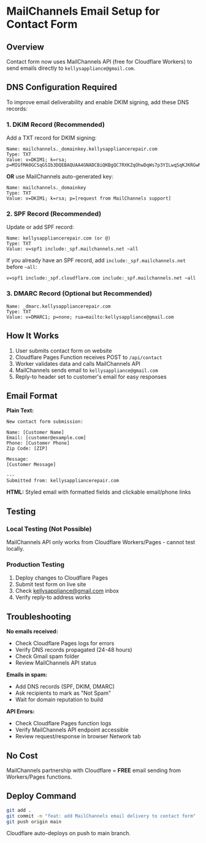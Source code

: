 # MailChannels Email Setup for Contact Form

## Overview
Contact form now uses MailChannels API (free for Cloudflare Workers) to send emails directly to `kellysappliance@gmail.com`.

## DNS Configuration Required

To improve email deliverability and enable DKIM signing, add these DNS records:

### 1. DKIM Record (Recommended)
Add a TXT record for DKIM signing:

```
Name: mailchannels._domainkey.kellysappliancerepair.com
Type: TXT
Value: v=DKIM1; k=rsa; p=MIGfMA0GCSqGSIb3DQEBAQUAA4GNADCBiQKBgQC7RXKZqOhwDqWs7p3YILwqSqKJKRGwMmLGPCfLpFQxWqQqEqJmLKLPGJRFMJLGKqPFKLGPKqPJKLGPKqPJKLGPKqPJKLGPKqPJKLGPKqPJKLGPKqPJKLGPKqPJKLGPKqPJKLGPKqPJKLGPKqPJKLGPKqPJKLGP
```

**OR** use MailChannels auto-generated key:

```
Name: mailchannels._domainkey
Type: TXT  
Value: v=DKIM1; k=rsa; p=[request from MailChannels support]
```

### 2. SPF Record (Recommended)
Update or add SPF record:

```
Name: kellysappliancerepair.com (or @)
Type: TXT
Value: v=spf1 include:_spf.mailchannels.net ~all
```

If you already have an SPF record, add `include:_spf.mailchannels.net` before `~all`:
```
v=spf1 include:_spf.cloudflare.com include:_spf.mailchannels.net ~all
```

### 3. DMARC Record (Optional but Recommended)
```
Name: _dmarc.kellysappliancerepair.com
Type: TXT
Value: v=DMARC1; p=none; rua=mailto:kellysappliance@gmail.com
```

## How It Works

1. User submits contact form on website
2. Cloudflare Pages Function receives POST to `/api/contact`
3. Worker validates data and calls MailChannels API
4. MailChannels sends email to `kellysappliance@gmail.com`
5. Reply-to header set to customer's email for easy responses

## Email Format

**Plain Text:**
```
New contact form submission:

Name: [Customer Name]
Email: [customer@example.com]
Phone: [Customer Phone]
Zip Code: [ZIP]

Message:
[Customer Message]

---
Submitted from: kellysappliancerepair.com
```

**HTML:** Styled email with formatted fields and clickable email/phone links

## Testing

### Local Testing (Not Possible)
MailChannels API only works from Cloudflare Workers/Pages - cannot test locally.

### Production Testing
1. Deploy changes to Cloudflare Pages
2. Submit test form on live site
3. Check kellysappliance@gmail.com inbox
4. Verify reply-to address works

## Troubleshooting

**No emails received:**
- Check Cloudflare Pages logs for errors
- Verify DNS records propagated (24-48 hours)
- Check Gmail spam folder
- Review MailChannels API status

**Emails in spam:**
- Add DNS records (SPF, DKIM, DMARC)
- Ask recipients to mark as "Not Spam"
- Wait for domain reputation to build

**API Errors:**
- Check Cloudflare Pages function logs
- Verify MailChannels API endpoint accessible
- Review request/response in browser Network tab

## No Cost
MailChannels partnership with Cloudflare = **FREE** email sending from Workers/Pages functions.

## Deploy Command
```bash
git add .
git commit -m "feat: add MailChannels email delivery to contact form"
git push origin main
```

Cloudflare auto-deploys on push to main branch.
